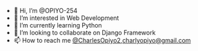 - 👋 Hi, I’m @OPIYO-254
- 👀 I’m interested in Web Development
- 🌱 I’m currently learning Python
- 💞️ I’m looking to collaborate on Django Framework
- 📫 How to reach me [@CharlesOpiyo2](https://twitter.com/CharlesOpiyo2),charlyopiyo@gmail.com 

<!---
OPIYO-254/OPIYO-254 is a ✨ special ✨ repository because its `README.md` (this file) appears on your GitHub profile.
You can click the Preview link to take a look at your changes.
--->
